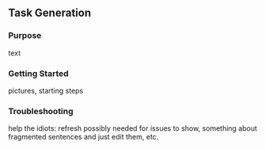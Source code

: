 ## Task Generation  
### Purpose  
text  

### Getting Started  
pictures, starting steps  

### Troubleshooting  
help the idiots: refresh possibly needed for issues to show, something about fragmented sentences and just edit them, etc.
